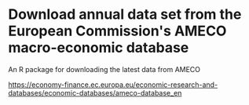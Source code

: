# Download annual data set from the European Commission's AMECO macro-economic database

An R package for downloading the latest data from AMECO

https://economy-finance.ec.europa.eu/economic-research-and-databases/economic-databases/ameco-database_en